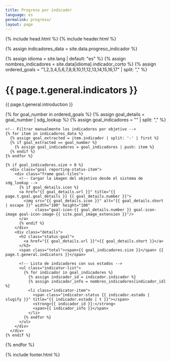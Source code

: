 ```yaml
---
title: Progreso por indicador
language: es
permalink: progreso/
layout: page
---
```


{% include head.html %}
{% include header.html %}

<!-- Cargar datos desde progreso_indicador.csv -->
{% assign indicadores_data = site.data.progreso_indicador %}
<!-- Cargar nombres cortos según el idioma seleccionado -->
{% assign idioma = site.lang | default: "es" %}
{% assign nombres_indicadores = site.data[idioma].indicador_corto %}
{% assign ordered_goals = "1,2,3,4,5,6,7,8,9,10,11,12,13,14,15,16,17" | split: "," %}

<div id="main-content" class="container reportingstatus" role="main">
  <!-- Título principal -->
  <h1>{{ page.t.general.indicators }}</h1>
  
  <!-- Introducción -->
  <div>
    <p>{{ page.t.general.introduction }}</p>
  </div>

  <!-- Iterar por los objetivos en el orden correcto -->
  {% for goal_number in ordered_goals %}
    {% assign goal_details = goal_number | sdg_lookup %}
    {% assign goal_indicadores = "" | split: "," %} <!-- Crear una lista vacía -->

    <!-- Filtrar manualmente los indicadores por objetivo -->
    {% for item in indicadores_data %}
      {% assign goal_extracted = item.indicador | split: '-' | first %}
      {% if goal_extracted == goal_number %}
        {% assign goal_indicadores = goal_indicadores | push: item %}
      {% endif %}
    {% endfor %}

    {% if goal_indicadores.size > 0 %}
      <div class="goal reporting-status-item">
        <div class="frame goal-tiles">
          <!-- Cargar la imagen del objetivo desde el sistema de sdg_lookup -->
          {% if goal_details.icon %}
          <a href="{{ goal_details.url }}" title="{{ page.t.goal.goal_details }} {{ goal_details.number }}">
            <img src="{{ goal_details.icon }}" alt="{{ goal_details.short | escape }}" width="100" height="100" 
                 class="goal-icon-{{ goal_details.number }} goal-icon-image goal-icon-image-{{ site.goal_image_extension }}"/>
          </a>
          {% endif %}
        </div>
        <div class="details">
          <h2 class="status-goal">
            <a href="{{ goal_details.url }}">{{ goal_details.short }}</a>
          </h2>
          <span class="total"><span>{{ goal_indicadores.size }}</span> {{ page.t.general.indicators }}</span>

          <!-- Lista de indicadores con sus estados -->
          <ul class="indicator-list">
            {% for indicador in goal_indicadores %}
              {% assign indicador_id = indicador.indicador %}
              {% assign indicador_info = nombres_indicadores[indicador_id] %}
              <li class="indicator-item">
                <span class="indicator-status {{ indicador.estado | slugify }}" title="{{ indicador.estado | t }}"></span>
                <strong>{{ indicador_id }}:</strong>
                <span>{{ indicador_info }}</span>
              </li>
            {% endfor %}
          </ul>
        </div>
      </div>
    {% endif %}
  {% endfor %}
</div>

{% include footer.html %}
